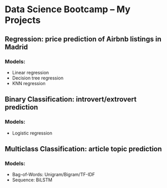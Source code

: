 # Data Science Bootcamp – My Projects

## Regression: price prediction of Airbnb listings in Madrid ##
### Models: ###
* Linear regression
* Decision tree regression
* KNN regression

## Binary Classification: introvert/extrovert prediction ##
### Models: ###
* Logistic regression

## Multiclass Classification: article topic prediction ##
### Models: ###
* Bag-of-Words: Unigram/Bigram/TF-IDF
* Sequence: BiLSTM 
